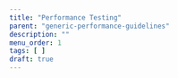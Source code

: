 ```yaml
---
title: "Performance Testing"
parent: "generic-performance-guidelines"
description: ""
menu_order: 1
tags: [ ]
draft: true
---
```


